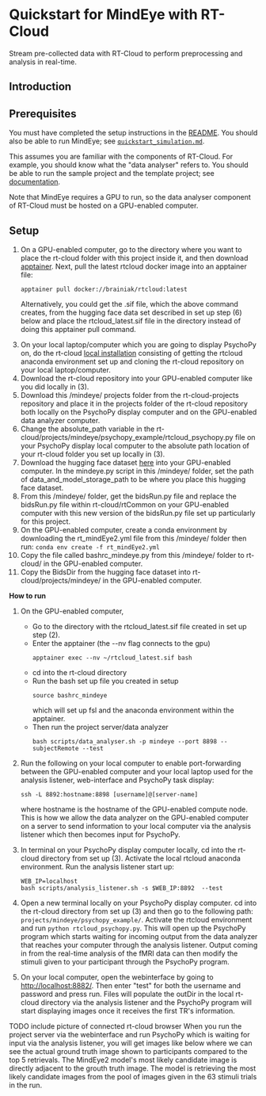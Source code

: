 # Quickstart for MindEye with RT-Cloud
Stream pre-collected data with RT-Cloud to perform preprocessing and analysis in real-time.

## Introduction


## Prerequisites
You must have completed the setup instructions in the [README](../README.md). You should also be able to run MindEye; see [`quickstart_simulation.md`](quickstart_simulation.md).

This assumes you are familiar with the components of RT-Cloud. For example, you should know what the "data analyser" refers to. You should be able to run the sample project and the template project; see [documentation](https://github.com/brainiak/rt-cloud/tree/master?tab=readme-ov-file#realtime-fmri-cloud-framework).

Note that MindEye requires a GPU to run, so the data analyser component of RT-Cloud must be hosted on a GPU-enabled computer. 

## Setup
1. On a GPU-enabled computer, go to the directory where you want to place the rt-cloud folder with this project inside it, and then download [apptainer](https://apptainer.org/). Next, pull the latest rtcloud docker image into an apptainer file: 
    ```
    apptainer pull docker://brainiak/rtcloud:latest
    ```
    Alternatively, you could get the .sif file, which the above command creates, from the hugging face data set described in set up step (6) below and place the rtcloud_latest.sif file in the directory instead of doing this apptainer pull command.
3) On your local laptop/computer which you are going to display PsychoPy on, do the rt-cloud [local installation](https://github.com/brainiak/rt-cloud/tree/master?tab=readme-ov-file#local-installation) consisting of getting the rtcloud anaconda environment set up and cloning the rt-cloud repository on your local laptop/computer.
4) Download the rt-cloud repository into your GPU-enabled computer like you did locally in (3).
5) Download this /mindeye/ projects folder from the rt-cloud-projects repository and place it in the projects folder of the rt-cloud repository both locally on the PsychoPy display computer and on the GPU-enabled data analyzer computer.
6) Change the absolute_path variable in the rt-cloud/projects/mindeye/psychopy_example/rtcloud_psychopy.py file on your PsychoPy display local computer to the absolute path location of your rt-cloud folder you set up locally in (3).
7) Download the hugging face dataset [here](https://huggingface.co/datasets/rkempner/rt-cloud-mindeye) into your GPU-enabled computer. In the mindeye.py script in this /mindeye/ folder, set the path of data_and_model_storage_path to be where you place this hugging face dataset. 
8) From this /mindeye/ folder, get the bidsRun.py file and replace the bidsRun.py file within rt-cloud/rtCommon on your GPU-enabled computer with this new version of the bidsRun.py file set up particularly for this project.
9) On the GPU-enabled computer, create a conda environment by downloading the rt_mindEye2.yml file from this /mindeye/ folder then run: ```conda env create -f rt_mindEye2.yml```
10) Copy the file called bashrc_mindeye.py from this /mindeye/ folder to rt-cloud/ in the GPU-enabled computer.
11) Copy the BidsDir from the hugging face dataset into rt-cloud/projects/mindeye/ in the GPU-enabled computer.

**How to run**
1) On the GPU-enabled computer,
   - Go to the directory with the rtcloud_latest.sif file created in set up step (2).
   - Enter the apptainer (the --nv flag connects to the gpu)
     ```
     apptainer exec --nv ~/rtcloud_latest.sif bash
     ```
   - cd into the rt-cloud directory
   - Run the bash set up file you created in setup
     ```
     source bashrc_mindeye
     ```
     which will set up fsl and the anaconda environment within the apptainer.
   - Then run the project server/data analyzer
     ```
     bash scripts/data_analyser.sh -p mindeye --port 8898 --subjectRemote --test
     ```
3) Run the following on your local computer to enable port-forwarding between the GPU-enabled computer and your local laptop
   used for the analysis listener, web-interface and PsychoPy task display:
   ```
   ssh -L 8892:hostname:8898 [username]@[server-name]
   ```
   where hostname is the hostname of the GPU-enabled compute node. This is how we allow the data analyzer on the GPU-enabled computer on a server to send information to your local computer via the analysis listener which then becomes input for PsychoPy.
4) In terminal on your PsychoPy display computer locally, cd into the rt-cloud directory from set up (3). Activate the local rtcloud anaconda environment. Run the analysis listener start up:
   ```
   WEB_IP=localhost
   bash scripts/analysis_listener.sh -s $WEB_IP:8892  --test
   ```

5) Open a new terminal locally on your PsychoPy display computer. cd into the rt-cloud directory from set up (3) and then go to the following path: ```projects/mindeye/psychopy_example/```. Activate the rtcloud environment and run ```python rtcloud_psychopy.py```. This will open up the PsychoPy program which starts waiting for incoming output from the data analyzer that reaches your computer through the analysis listener. Output coming in from the real-time analysis of the fMRI data can then modify the stimuli given to your participant through the PsychoPy program. 

6) On your local computer, open the webinterface by going to [http://localhost:8882/](http://localhost:8882/). Then enter "test" for both the username and password and press run. Files will populate the outDir in the local rt-cloud directory via the analysis listener and the PsychoPy program will start displaying images once it receives the first TR's information.

TODO include picture of connected rt-cloud browser
When you run the project server via the webinterface and run PsychoPy which is waiting for input via the analysis listener, you will get images like below where we can see the actual ground truth image shown to participants compared to the top 5 retrievals. The MindEye2 model's most likely candidate image is directly adjacent to the grouth truth image. The model is retrieving the most likely candidate images from the pool of images given in the 63 stimuli trials in the run.

